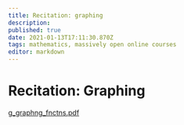 ```yaml
---
title: Recitation: graphing
description: 
published: true
date: 2021-01-13T17:11:30.870Z
tags: mathematics, massively open online courses
editor: markdown
---
```


# Recitation: Graphing 

[g_graphng_fnctns.pdf](/g_graphng_fnctns.pdf)